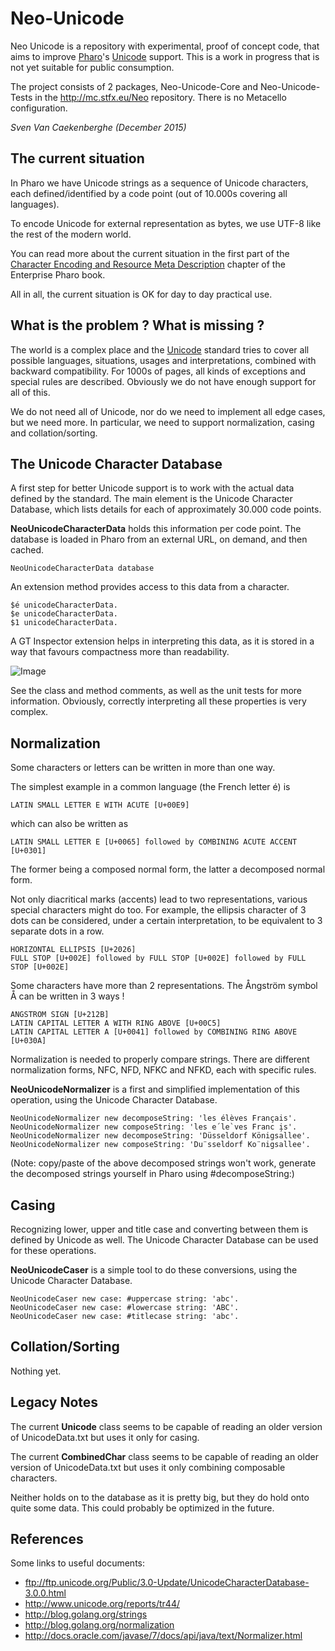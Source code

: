 # Neo-Unicode

Neo Unicode is a repository with experimental, proof of concept code, that aims to improve
[Pharo](http://www.pharo.org)'s [Unicode](https://en.wikipedia.org/wiki/Unicode) support. 
This is a work in progress that is not yet suitable for public consumption.

The project consists of 2 packages, Neo-Unicode-Core and Neo-Unicode-Tests
in the http://mc.stfx.eu/Neo repository. There is no Metacello configuration.

_Sven Van Caekenberghe (December 2015)_


## The current situation

In Pharo we have Unicode strings as a sequence of Unicode characters, 
each defined/identified by a code point (out of 10.000s covering all languages).

To encode Unicode for external representation as bytes, we use UTF-8 like the rest of the modern world. 

You can read more about the current situation in the first part of the [Character Encoding and Resource Meta Description](http://files.pharo.org/books/enterprisepharo/book/Zinc-Encoding-Meta/Zinc-Encoding-Meta.html) chapter of the Enterprise Pharo book.

All in all, the current situation is OK for day to day practical use.


## What is the problem ? What is missing ?

The world is a complex place and the [Unicode](http://www.unicode.org) standard 
tries to cover all possible languages, situations, usages and interpretations, combined with backward compatibility. 
For 1000s of pages, all kinds of exceptions and special rules are described.
Obviously we do not have enough support for all of this.

We do not need all of Unicode, nor do we need to implement all edge cases, but we need more. 
In particular, we need to support normalization, casing and collation/sorting.


## The Unicode Character Database

A first step for better Unicode support is to work with the actual data defined by the standard.
The main element is the Unicode Character Database, which lists details for each of approximately 30.000 code points.

**NeoUnicodeCharacterData** holds this information per code point.
The database is loaded in Pharo from an external URL, on demand, and then cached.

    NeoUnicodeCharacterData database
    
An extension method provides access to this data from a character.

    $é unicodeCharacterData.
    $e unicodeCharacterData.
    $1 unicodeCharacterData.

A GT Inspector extension helps in interpreting this data, 
as it is stored in a way that favours compactness more than readability.

![Image](https://raw.githubusercontent.com/svenvc/docs/master/neo/custom-ucd-inspector.png)

See the class and method comments, as well as the unit tests for more information.
Obviously, correctly interpreting all these properties is very complex.


## Normalization

Some characters or letters can be written in more than one way.

The simplest example in a common language (the French letter é) is

    LATIN SMALL LETTER E WITH ACUTE [U+00E9]

which can also be written as

    LATIN SMALL LETTER E [U+0065] followed by COMBINING ACUTE ACCENT [U+0301]

The former being a composed normal form, the latter a decomposed normal form. 

Not only diacritical marks (accents) lead to two representations, various special characters might do too.
For example, the ellipsis character of 3 dots can be considered, under a certain interpretation, 
to be equivalent to 3 separate dots in a row.

    HORIZONTAL ELLIPSIS [U+2026]
    FULL STOP [U+002E] followed by FULL STOP [U+002E] followed by FULL STOP [U+002E]

Some characters have more than 2 representations. The Ångström symbol Å can be written in 3 ways !

    ANGSTROM SIGN [U+212B]
    LATIN CAPITAL LETTER A WITH RING ABOVE [U+00C5]
    LATIN CAPITAL LETTER A [U+0041] followed by COMBINING RING ABOVE [U+030A]

Normalization is needed to properly compare strings.
There are different normalization forms, NFC, NFD, NFKC and NFKD, each with specific rules.

**NeoUnicodeNormalizer** is a first and simplified implementation of this operation,
using the Unicode Character Database.

    NeoUnicodeNormalizer new decomposeString: 'les élèves Français'.
    NeoUnicodeNormalizer new composeString: 'les e´le`ves Franc ̧is'.
    NeoUnicodeNormalizer new decomposeString: 'Düsseldorf Königsallee'.
    NeoUnicodeNormalizer new composeString: 'Du¨sseldorf Ko¨nigsallee'.

(Note: copy/paste of the above decomposed strings won't work,
generate the decomposed strings yourself in Pharo using #decomposeString:)


## Casing

Recognizing lower, upper and title case and converting between them is defined by Unicode as well.
The Unicode Character Database can be used for these operations.

**NeoUnicodeCaser** is a simple tool to do these conversions,
using the Unicode Character Database.

    NeoUnicodeCaser new case: #uppercase string: 'abc'.
    NeoUnicodeCaser new case: #lowercase string: 'ABC'.
    NeoUnicodeCaser new case: #titlecase string: 'abc'.


## Collation/Sorting

Nothing yet.


## Legacy Notes

The current **Unicode** class seems to be capable of reading an older version of UnicodeData.txt 
but uses it only for casing.

The current **CombinedChar** class seems to be capable of reading an older version of UnicodeData.txt 
but uses it only combining composable characters.

Neither holds on to the database as it is pretty big, but they do hold onto quite some data. 
This could probably be optimized in the future.


## References

Some links to useful documents:
- ftp://ftp.unicode.org/Public/3.0-Update/UnicodeCharacterDatabase-3.0.0.html
- http://www.unicode.org/reports/tr44/
- http://blog.golang.org/strings
- http://blog.golang.org/normalization
- http://docs.oracle.com/javase/7/docs/api/java/text/Normalizer.html



